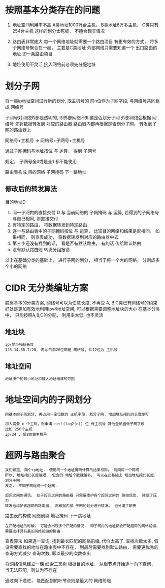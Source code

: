 # 按照基本分类存在的问题

1. 地址空间利用率不高
    A类地址1000万台主机， B类地址6万多主机， C类只有254台主机
    这样的划分太死板， 不适合现实情况

2. 路由表非常庞大
    每一个网络地址就需要一个路由项目
    有更有效的方式， 将多个网络号聚合在一起， 主要是C类地址
    外部网络只需要知道一个 出口路由的地址 即一条路由项目

3. 地址使用不灵活
    接入网络前必须先分配地址


# 划分子网

将一类ip地址空间进行新的划分, 取主机号的 前n位作为子网字段, 与网络号共同组成 网络号

子网号对网络外部是透明的, 即外部网络不知道是否划分子网
外部网络会根据 网络号 先将数据转发到 对应的路由器
路由器内部再根据是否划分子网， 转发到子网的路由器上

网络号+主机号 => 网络号+子网号+主机号

通过子网掩码与地址按位 与 运算， 得到 子网号

规定， 子网号全0或是全1 都不能使用

路由表构成
目的网络 子网掩码  下一跳地址

## 修改后的转发算法
目的地址D
1. 同一子网内的直接交付
    D 与 当前网络的 子网掩码 与 运算, 若得到的子网络号与自己相同, 则直接交付
2. 有特定的路由， 将数据转发到特定路由
3. 逐一与路由表中的子网掩码按位 与 运算， 比较目的网络和结果是否相同， 如果相同， 则查表成功， 将数据转发到对应的路由器中去
4. 第三步还没有找到的话， 看是否有默认路由， 有的话 传给默认路由
5. 没有默认路由则 转发分组报错


以上在基础分类的基础上， 进行子网的划分， 相当于将一个大的网络， 分割成多个小的网络


# CIDR 无分类编址方案

脱离基本的分类方案, 网络号可以为任意长度, 不再受 A, B,C类已有网络号的约束
好处是更加有效地利用ipv4地址空间, 可以根据需要调整地址块的大小
在基本分类中， 只能按照A,B,C的分配， 利用率太低, 也不灵活

## 地址块
    ip/地址掩码长度
    128.14.35.7/20, 该ip的前20位都是 网络号, 后12位为 主机号

## 地址空间
    地址块中的最小地址和最大地址组成的范围

# 地址空间内的子网划分
    同基本的子网划分, 再占用一定位数的 主机字段, 划分子网, 增加地址掩码的长度即可

    加入需要 n 个主机，则申请 ceil(log2(n)) 位 做主机号 其他全部当做子网字段
    比如 256个主机
    ip/24 , 后8位做主机号

# 超网与路由聚合
    我们知道, 两个ip地址， 使用同一个地址掩码计算的结果相同， 则同属一个网络
    所以, 地址掩码长度越短， 包含的 地址个数就越多。 可以在此基础上 增加地址掩码长度， 划分子网
    反之， 不同子网组成一个超网.

    超网之间的通信， 处于超网之间的路由器 只需要维护各个超网之间的 路由信息， 降低了压力
    转发给维护该超网的路由器， 再根据内部 子网的划分进行转发。 也分清了职责

路由表的构成
    网络前缀 地址掩码 下一跳地址

    在匹配地址的时候， 可能会出现多个匹配的情况， 即子网内的地址都会匹配超网的网络前缀，
    需要选择具有最长网络前缀的路由

查表算法
    如果逐一查询, 找到最长匹配的网络前缀, 代价太高了.
    查找次数太多, 假设需要查找的地址在路由表中不存在， 到最后需要找到默认路由，
    需要更优秀的查询方式减少 查询次数, 即以最少的次数查出


将网络信息建立一棵 线索二叉树
根据目的地址， 从根节点开始逐一向下查询， 当无法匹配，则认为不存在

通过向下递进， 能匹配到的叶节点则是最大的 网络前缀
